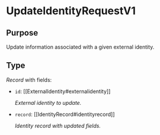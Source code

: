 # UpdateIdentityRequestV1


## Purpose


<!-- --8<-- [start:purpose] -->
Update information associated with a given external identity.
<!-- --8<-- [end:purpose] -->

## Type


<!-- --8<-- [start:type] -->
<div class="type" markdown>


*Record* with fields:

- `id`: [[ExternalIdentity#externalidentity]]

  *External identity to update.*

- `record`: [[IdentityRecord#identityrecord]]

  *Identity record with updated fields.*

</div>
<!-- --8<-- [end:type] -->

